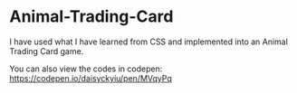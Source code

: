 # Animal-Trading-Card

I have used what I have learned from CSS and implemented into an Animal Trading Card game. 

You can also view the codes in codepen: https://codepen.io/daisyckyiu/pen/MVqyPq
